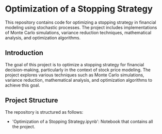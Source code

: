 # Optimization of a Stopping Strategy

This repository contains code for optimizing a stopping strategy in financial modeling using stochastic processes. The project includes implementations of Monte Carlo simulations, variance reduction techniques, mathematical analysis, and optimization algorithms.

## Introduction
The goal of this project is to optimize a stopping strategy for financial decision-making, particularly in the context of stock price modeling. The project explores various techniques such as Monte Carlo simulations, variance reduction, mathematical analysis, and optimization algorithms to achieve this goal.

## Project Structure
The repository is structured as follows:
- 'Optimization of a Stopping Strategy.ipynb': Notebook that contains all the project.